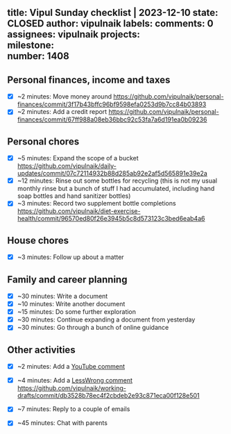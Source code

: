 title:	Vipul Sunday checklist | 2023-12-10
state:	CLOSED
author:	vipulnaik
labels:	
comments:	0
assignees:	vipulnaik
projects:	
milestone:	
number:	1408
--
## Personal finances, income and taxes

- [x] ~2 minutes: Move money around https://github.com/vipulnaik/personal-finances/commit/3f17b43bffc96bf9598efa0253d9b7cc84b03893
- [x] ~2 minutes: Add a credit report https://github.com/vipulnaik/personal-finances/commit/67ff988a08eb36bbc92c53fa7a6d191ea0b09236

## Personal chores

- [x] ~5 minutes: Expand the scope of a bucket https://github.com/vipulnaik/daily-updates/commit/07c72114932b88d285ab92e2af5d565891e39e2a
- [x] ~12 minutes: Rinse out some bottles for recycling (this is not my usual monthly rinse but a bunch of stuff I had accumulated, including hand soap bottles and hand sanitizer bottles)
- [x] ~3 minutes: Record two supplement bottle completions  https://github.com/vipulnaik/diet-exercise-health/commit/96570ed80f26e3945b5c8d573123c3bed6eab4a6

## House chores

- [x] ~3 minutes: Follow up about a matter

## Family and career planning

- [x] ~30 minutes: Write a document
- [x] ~10 minutes: Write another document
- [x] ~15 minutes: Do some further exploration 
- [x] ~30 minutes: Continue expanding a document from yesterday
- [x] ~30 minutes: Go through a bunch of online guidance 

## Other activities

- [x] ~2 minutes: Add a [YouTube comment](https://www.youtube.com/watch?v=e1hJCwlzeWI&lc=UgySefXy5EHOp7J7AWN4AaABAg)
- [x] ~4 minutes: Add a [LessWrong comment](https://www.lesswrong.com/posts/JKtM5C2TTwhzoHFRB/send-us-example-gnarly-bugs?commentId=uTQjrHBHi5r6JbQ8J) https://github.com/vipulnaik/working-drafts/commit/db3528b78ec4f2cbdeb2e93c871eca00f128e501
- [x] ~7 minutes: Reply to a couple of emails
- [x] ~45 minutes: Chat with parents
 

